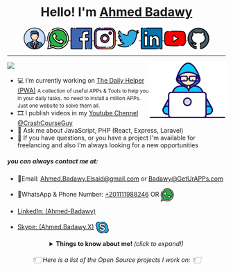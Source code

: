 <h1 align="center">
	Hello! I'm
	<a href="https://geturapps.com/intro/" target="_blank">Ahmed Badawy</a>
</h1>

<p align="center">
<a href="https://geturapps.com/intro/" target="_blank" align="center">
    <img width="50px" align="center" src="https://github.com/Ahmed-Badawy/Ahmed-Badawy/blob/master/assets/cv.svg" />
</a>

<a href="https://wa.me/201111988246?text=Hello" target="_blank" align="center">
    <img width="50px" align="center" src="https://github.com/Ahmed-Badawy/Ahmed-Badawy/blob/master/assets/whatsapp.svg" />
</a>

<a href="https://www.facebook.com/Badawy.A7mad" target="_blank" align="center">
    <img
        width="50px"
        align="center"
        src="https://github.com/Ahmed-Badawy/Ahmed-Badawy/blob/master/assets/facebook.svg"
    />
</a>

<a href="http://instagram.com/badawy.a7mad/" target="_blank" align="center">
    <img
        width="50px"
        align="center"
        src="https://github.com/Ahmed-Badawy/Ahmed-Badawy/blob/master/assets/instagram.svg"
    />
</a>

<a href="https://twitter.com/Badawy_A7mad/" target="_blank" align="center">
    <img
        width="50px"
        align="center"
        src="https://github.com/Ahmed-Badawy/Ahmed-Badawy/blob/master/assets/twitter.svg"
    />
</a>

<a href="https://linkedin.com/in/Ahmed-Badawy/" target="_blank" align="center"> 
<img width="50px" align="center" src="https://github.com/Ahmed-Badawy/Ahmed-Badawy/blob/master/assets/linkedin.svg" />
</a>

<a href="https://www.youtube.com/@CrashCourseGuy" target="_blank" align="center" >
<img width="50px" align="center" src="https://github.com/Ahmed-Badawy/Ahmed-Badawy/blob/master/assets/youtube.svg" />
</a>

<a  href="https://github.com/Ahmed-Badawy/" target="_blank" align="center">
    <img
        width="50px"
        align="center"
        src="https://github.com/Ahmed-Badawy/Ahmed-Badawy/blob/master/assets/github.svg"
    />
</a>
</p>

---

<a  href="https://geturapps.com/intro/" target="_blank">
	<img
		width="35%"
		align="right"
		src="https://github.com/Ahmed-Badawy/Ahmed-Badawy/blob/master/assets/coding.gif"
	/>
</a>

![](https://komarev.com/ghpvc/?username=Ahmed-Badawy&color=blue)

- 💻 I’m currently working on [The Daily Helper
  (PWA)](https://geturapps.com/daily-helper/)
  <small>
  A collection of useful APPs & Tools to help you in your daily tasks. no need
  to install a million APPs. Just one website to solve them all.
  </small >
- 🎞️ I publish videos in my [Youtube
  Chennel @CrashCourseGuy](https://www.youtube.com/@CrashCourseGuy)
- 💬 Ask me about
  JavaScript, PHP (React, Express, Laravel)
- 💼 If you have questions, or you have a project I'm available for freelancing and also I'm always looking for a new opportunities

##### you can always contact me at: <br />

- 📧Email: Ahmed.Badawy.Elsaid@gmail.com or Badawy@GetUrAPPs.com

- 🤙WhatsApp & Phone Number: <a  href="tel:+201111988246" target="_blank">+201111988246</a> OR <a href="https://wa.me/201111988246?text=Hello" target="_blank" align="center">
  <img width="30px" align="center" src="https://github.com/Ahmed-Badawy/Ahmed-Badawy/blob/master/assets/whatsapp.svg" />
  </a>

- <a  href="https://www.linkedin.com/in/ahmed-badawy/" target="_blank">LinkedIn: (Ahmed-Badawy)</a>

- <a  href="callto:+201111988246" target="_blank">Skype: (Ahmed.Badawy.X)</a> <a href="skype:Ahmed.Badawy.X?chat" target="_blank" align="center">
  <img width="30px" align="center" src="https://github.com/Ahmed-Badawy/Ahmed-Badawy/blob/master/assets/skype.svg" />
  </a>

<details align="center">
	<summary>
		<b> Things to know about me! </b> <i>(click to expand!)</i></summary
	>
	<div>

		<img
			align="right"
			src="https://github-readme-stats.vercel.app/api?username=Ahmed-Badawy&show_icons=true&count_private=true&hide_border=true"
		/>

![GitHub Streak](https://streak-stats.demolab.com/?user=DenverCoder1&theme=dark)(https://git.io/streak-stats)

		</hr>

### Languages and Tools:

<code>
    <img
        width="10%"
        src="https://www.vectorlogo.zone/logos/reactjs/reactjs-ar21.svg"
/></code>
<code>
    <img
        width="10%"
        src="https://www.vectorlogo.zone/logos/expressjs/expressjs-ar21.svg"
/></code>
<code>
    <img
        width="10%"
        src="https://www.vectorlogo.zone/logos/laravel/laravel-ar21.svg"
/></code>
<code>
    <img
        width="10%"
        src="https://www.vectorlogo.zone/logos/mysql/mysql-ar21.svg"
/></code>
<code>
    <img
        width="10%"
        src="https://www.vectorlogo.zone/logos/mongodb/mongodb-ar21.svg"
/></code>
<br /><br />
<h2 align="center">I Live & Breathe</h2>
<code
    ><img
        width="10%"
        src="https://www.vectorlogo.zone/logos/javascript/javascript-ar21.svg"
/></code>
<code
    ><img
        width="10%"
        src="https://www.vectorlogo.zone/logos/nodejs/nodejs-ar21.svg"
/></code>
<code
    ><img width="10%" src="https://www.vectorlogo.zone/logos/php/php-ar21.svg"
/></code>
<br /><br />
<h6 align="center">
    سبحَانَكَ اللَّهُمَّ وَبِحَمْدِكَ، أَشْهَدُ أَنْ لا إِلهَ إِلأَ انْتَ
    أَسْتَغْفِرُكَ وَأَتْوبُ إِلَيْكَ
</h6>
</div>

## </details>

<h6 align="center">
	👇🏻 Here is a list of the Open Source projects I work on: 👇🏻
</h6>
